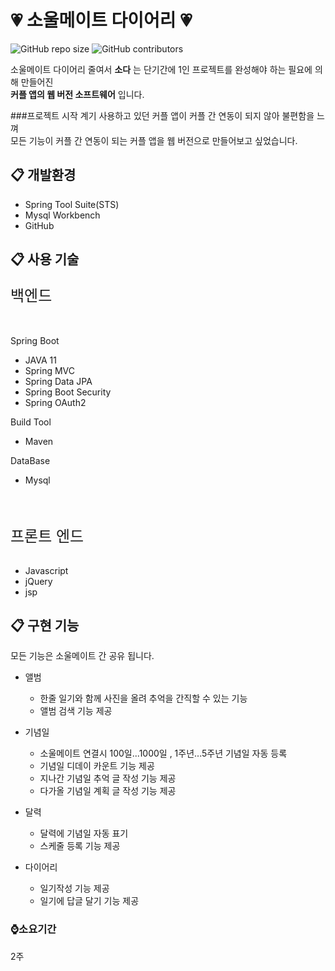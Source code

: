 # 💗 소울메이트 다이어리 💗
![GitHub repo size](https://img.shields.io/github/repo-size/tmdghks2515/SoulmateDiary)
![GitHub contributors](https://img.shields.io/github/contributors/tmdghks2515/SoulmateDiary)
  
소울메이트 다이어리 줄여서  __소다__ 는 단기간에 1인 프로젝트를 완성해야 하는 필요에 의해 만들어진  
__커플 앱의 웹 버전 소프트웨어__  입니다.  

###프로젝트 시작 계기
사용하고 있던 커플 앱이 커플 간 연동이 되지 않아 불편함을 느껴  
모든 기능이 커플 간 연동이 되는 커플 앱을 웹 버전으로 만들어보고 싶었습니다.

## 📋 개발환경
* Spring Tool Suite(STS)
* Mysql Workbench
* GitHub

## 📋 사용 기술  
<font size="5">백엔드</font>  
<br><br>

Spring Boot
  
* JAVA 11
* Spring MVC
* Spring Data JPA
* Spring Boot Security
* Spring OAuth2

Build Tool
* Maven

DataBase
* Mysql
<br>
<br>

<font size="5">프론트 엔드</font>  
<br>

* Javascript
* jQuery
* jsp  

## 📋 구현 기능  
모든 기능은 소울메이트 간 공유 됩니다.

-	앨범  
	- 한줄 일기와 함께 사진을 올려 추억을 간직할 수 있는 기능  
	- 앨범 검색 기능  제공  
	
- 기념일  
	- 소울메이트 연결시 100일...1000일 , 1주년...5주년 기념일 자동 등록  
	- 기념일 디데이 카운트 기능 제공  
	- 지나간 기념일 추억 글 작성 기능 제공  
	- 다가올 기념일 계획 글 작성 기능 제공  

- 달력  
	- 달력에 기념일 자동 표기  
	- 스케줄 등록 기능 제공  

- 다이어리  
	- 일기작성 기능 제공  
	- 일기에 답글 달기 기능 제공  

### ⌚소요기간
2주
